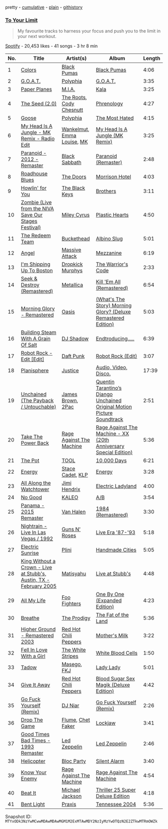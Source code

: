 pretty - [cumulative](/playlists/cumulative/37i9dQZF1DWUdtoEryrppL.md) - [plain](/playlists/plain/37i9dQZF1DWUdtoEryrppL) - [githistory](https://github.githistory.xyz/mackorone/spotify-playlist-archive/blob/main/playlists/plain/37i9dQZF1DWUdtoEryrppL)

### [To Your Limit](https://open.spotify.com/playlist/37i9dQZF1DWUdtoEryrppL)

> My favourite tracks to harness your focus and push you to the limit in your next workout.

[Spotify](https://open.spotify.com/user/spotify) - 20,453 likes - 41 songs - 3 hr 8 min

| No. | Title | Artist(s) | Album | Length |
|---|---|---|---|---|
| 1 | [Colors](https://open.spotify.com/track/6d4FWjx72iuRWzn1HwywLK) | [Black Pumas](https://open.spotify.com/artist/6eU0jV2eEZ8XTM7EmlguK6) | [Black Pumas](https://open.spotify.com/album/4KJGypBUe7ANibtri1msUe) | 4:06 |
| 2 | [G.O.A.T.](https://open.spotify.com/track/2aVAlLn2uez3xpcXxdiVek) | [Polyphia](https://open.spotify.com/artist/4vGrte8FDu062Ntj0RsPiZ) | [G.O.A.T.](https://open.spotify.com/album/6h5Mi2sGgCuPrLnMNnJC7A) | 3:35 |
| 3 | [Paper Planes](https://open.spotify.com/track/1ixbwbeBi5ufN4noUKmW5a) | [M.I.A.](https://open.spotify.com/artist/0QJIPDAEDILuo8AIq3pMuU) | [Kala](https://open.spotify.com/album/2xoj2gYed3IYmGWn3owSfu) | 3:25 |
| 4 | [The Seed \(2.0\)](https://open.spotify.com/track/6HxweNytuEQdmGeVtZPZz3) | [The Roots](https://open.spotify.com/artist/78xUyw6FkVZrRAtziFdtdu), [Cody Chesnutt](https://open.spotify.com/artist/3sO8muEXafy2NGwUZByrTr) | [Phrenology](https://open.spotify.com/album/01FOonRYntwISzaCSa7S7p) | 4:27 |
| 5 | [Goose](https://open.spotify.com/track/2v7iJcMoQcN40fK9XEb42q) | [Polyphia](https://open.spotify.com/artist/4vGrte8FDu062Ntj0RsPiZ) | [The Most Hated](https://open.spotify.com/album/0zFqkobYDLzAAHbK2lgc68) | 4:15 |
| 6 | [My Head Is A Jungle \- MK Remix \- Radio Edit](https://open.spotify.com/track/1yAAmuuGbPc6U6nsZHWliT) | [Wankelmut](https://open.spotify.com/artist/01e2lCvLZ4fLUIRy68nptH), [Emma Louise](https://open.spotify.com/artist/1A96iePIMNFBjLrjXEl718), [MK](https://open.spotify.com/artist/1yqxFtPHKcGcv6SXZNdyT9) | [My Head Is A Jungle \(MK Remix\)](https://open.spotify.com/album/45pS3qDQyuCSRQpQHht9pf) | 3:25 |
| 7 | [Paranoid \- 2012 \- Remaster](https://open.spotify.com/track/1Y373MqadDRtclJNdnUXVc) | [Black Sabbath](https://open.spotify.com/artist/5M52tdBnJaKSvOpJGz8mfZ) | [Paranoid \(Remaster\)](https://open.spotify.com/album/6r7LZXAVueS5DqdrvXJJK7) | 2:48 |
| 8 | [Roadhouse Blues](https://open.spotify.com/track/1Q5kgpp4pmyGqPwNBzkSrw) | [The Doors](https://open.spotify.com/artist/22WZ7M8sxp5THdruNY3gXt) | [Morrison Hotel](https://open.spotify.com/album/6AFLOkpJjFF652jevcSOZX) | 4:03 |
| 9 | [Howlin' for You](https://open.spotify.com/track/0grFc6klR3hxoHLcgCYsF4) | [The Black Keys](https://open.spotify.com/artist/7mnBLXK823vNxN3UWB7Gfz) | [Brothers](https://open.spotify.com/album/7qE6RXYyz5kj5Tll7mJU0v) | 3:11 |
| 10 | [Zombie \(Live from the NIVA Save Our Stages Festival\)](https://open.spotify.com/track/0olaaJrCBTMJJvqPdvNpsx) | [Miley Cyrus](https://open.spotify.com/artist/5YGY8feqx7naU7z4HrwZM6) | [Plastic Hearts](https://open.spotify.com/album/5BRhg6NSEZOj0BR6Iz56fR) | 4:50 |
| 11 | [The Redeem Team](https://open.spotify.com/track/6mCoKKvZeZGqmI8Q7gK0Ym) | [Buckethead](https://open.spotify.com/artist/0fDF0jjmdouCIeWhNnblwV) | [Albino Slug](https://open.spotify.com/album/5ZdCQFLJyTpXM1tcykCFdb) | 5:01 |
| 12 | [Angel](https://open.spotify.com/track/7uv632EkfwYhXoqf8rhYrg) | [Massive Attack](https://open.spotify.com/artist/6FXMGgJwohJLUSr5nVlf9X) | [Mezzanine](https://open.spotify.com/album/49MNmJhZQewjt06rpwp6QR) | 6:19 |
| 13 | [I'm Shipping Up To Boston](https://open.spotify.com/track/7rSERmjAT38lC5QhJ8hnQc) | [Dropkick Murphys](https://open.spotify.com/artist/7w9jdhcgHNdiPeNPUoFSlx) | [The Warrior's Code](https://open.spotify.com/album/2sZGDqHfU884z3iFris122) | 2:33 |
| 14 | [Seek & Destroy \(Remastered\)](https://open.spotify.com/track/5DrNFzZZZVfXaEZCaceKnp) | [Metallica](https://open.spotify.com/artist/2ye2Wgw4gimLv2eAKyk1NB) | [Kill 'Em All \(Remastered\)](https://open.spotify.com/album/0vNBQof86Lv5gLuf26ML7o) | 6:54 |
| 15 | [Morning Glory \- Remastered](https://open.spotify.com/track/1H0K1GVwLteCZrPquy7qkM) | [Oasis](https://open.spotify.com/artist/2DaxqgrOhkeH0fpeiQq2f4) | [\(What's The Story\) Morning Glory? \(Deluxe Remastered Edition\)](https://open.spotify.com/album/6tOe4eAF8xNhEkl9WyvsE4) | 5:03 |
| 16 | [Building Steam With A Grain Of Salt](https://open.spotify.com/track/4cucslsiEgezV2o900Ykg3) | [DJ Shadow](https://open.spotify.com/artist/5CE2IfdYZEQGIDsfiRm8SI) | [Endtroducing.....](https://open.spotify.com/album/4wvqGLk1HThPA0b5lzRK2l) | 6:39 |
| 17 | [Robot Rock \- Edit \[Edit\]](https://open.spotify.com/track/2gvSbIHvBKebtleZClEC9L) | [Daft Punk](https://open.spotify.com/artist/4tZwfgrHOc3mvqYlEYSvVi) | [Robot Rock \(Edit\)](https://open.spotify.com/album/6nwye4zd7OY5FmMKZRMiDl) | 3:07 |
| 18 | [Planisphere](https://open.spotify.com/track/18IARgL5t0TkfCvARd8Ndn) | [Justice](https://open.spotify.com/artist/1gR0gsQYfi6joyO1dlp76N) | [Audio, Video, Disco.](https://open.spotify.com/album/0dLnnm4PjeyqM4CoHqo6DI) | 17:39 |
| 19 | [Unchained \(The Payback / Untouchable\)](https://open.spotify.com/track/47Zqlw3jmibtVPy8usPjBj) | [James Brown](https://open.spotify.com/artist/7GaxyUddsPok8BuhxN6OUW), [2Pac](https://open.spotify.com/artist/1ZwdS5xdxEREPySFridCfh) | [Quentin Tarantino’s Django Unchained Original Motion Picture Soundtrack](https://open.spotify.com/album/0m7dZQ6nLNjDI78hBmpG1L) | 2:51 |
| 20 | [Take The Power Back](https://open.spotify.com/track/25CbtOzU8Pn17SAaXFjIR3) | [Rage Against The Machine](https://open.spotify.com/artist/2d0hyoQ5ynDBnkvAbJKORj) | [Rage Against The Machine \- XX \(20th Anniversary Special Edition\)](https://open.spotify.com/album/4Io5vWtmV1rFj4yirKb4y4) | 5:36 |
| 21 | [The Pot](https://open.spotify.com/track/1lATXTBJDHwawvT1UfxWu3) | [TOOL](https://open.spotify.com/artist/2yEwvVSSSUkcLeSTNyHKh8) | [10,000 Days](https://open.spotify.com/album/1fvWYcbjuycyHpzNPH1Vfk) | 6:21 |
| 22 | [Energy](https://open.spotify.com/track/7gOdmNazfs5qdtsgWOB1Z4) | [Stace Cadet](https://open.spotify.com/artist/4C825UjHAWCMvdZwbtpwDT), [KLP](https://open.spotify.com/artist/3cWOwptrfEuGMJ2cM7ipc3) | [Energy](https://open.spotify.com/album/4jnCb5V9ru3GAHtNr7rfkS) | 3:28 |
| 23 | [All Along the Watchtower](https://open.spotify.com/track/2aoo2jlRnM3A0NyLQqMN2f) | [Jimi Hendrix](https://open.spotify.com/artist/776Uo845nYHJpNaStv1Ds4) | [Electric Ladyland](https://open.spotify.com/album/5z090LQztiqh13wYspQvKQ) | 4:00 |
| 24 | [No Good](https://open.spotify.com/track/0Tr5G2mE56eLUGvCaXRM8I) | [KALEO](https://open.spotify.com/artist/7jdFEYD2LTYjfwxOdlVjmc) | [A/B](https://open.spotify.com/album/4he4SQup02hEIQdwhZlZlk) | 3:54 |
| 25 | [Panama \- 2015 Remaster](https://open.spotify.com/track/05RgAMGypEvqhNs5hPCbMS) | [Van Halen](https://open.spotify.com/artist/2cnMpRsOVqtPMfq7YiFE6K) | [1984 \(Remastered\)](https://open.spotify.com/album/3REUXdj5OPKhuDTrTtCBU0) | 3:30 |
| 26 | [Nightrain \- Live In Las Vegas / 1992](https://open.spotify.com/track/47RpfR3kbNntqk4Tslu2GT) | [Guns N' Roses](https://open.spotify.com/artist/3qm84nBOXUEQ2vnTfUTTFC) | [Live Era '87\-'93](https://open.spotify.com/album/3ZwjaVcnVo2TwhK8N8WWVs) | 5:18 |
| 27 | [Electric Sunrise](https://open.spotify.com/track/4ZskYxIkEE0PhYCLHsxcF6) | [Plini](https://open.spotify.com/artist/3Gs10XJ4S4OEFrMRqZJcic) | [Handmade Cities](https://open.spotify.com/album/4cJ8qhE71x97swkaMQhGcr) | 5:05 |
| 28 | [King Without a Crown \- Live at Stubb's, Austin, TX \- February 2005](https://open.spotify.com/track/6yalDzJGNoUQ2qSDlAdqU8) | [Matisyahu](https://open.spotify.com/artist/5eyMzR1hYiEZtN2c9ly2kw) | [Live at Stubb's](https://open.spotify.com/album/6kfMhZYXTwm9HGMJuLl7HO) | 4:48 |
| 29 | [All My Life](https://open.spotify.com/track/6tsojOQ5wHaIjKqIryLZK6) | [Foo Fighters](https://open.spotify.com/artist/7jy3rLJdDQY21OgRLCZ9sD) | [One By One \(Expanded Edition\)](https://open.spotify.com/album/1zQ6F8gMagKcPL4SoA80cx) | 4:23 |
| 30 | [Breathe](https://open.spotify.com/track/4ZtqsOdBbS6GoedzzRGSo9) | [The Prodigy](https://open.spotify.com/artist/4k1ELeJKT1ISyDv8JivPpB) | [The Fat of the Land](https://open.spotify.com/album/2qivROlvQ8BcUKTaCA7dL2) | 5:36 |
| 31 | [Higher Ground \- Remastered 2003](https://open.spotify.com/track/5arVt2Wg0zbiWwAOZef2Nl) | [Red Hot Chili Peppers](https://open.spotify.com/artist/0L8ExT028jH3ddEcZwqJJ5) | [Mother's Milk](https://open.spotify.com/album/1oOkcBu5bgkUzZTvKD1m8z) | 3:22 |
| 32 | [Fell In Love With a Girl](https://open.spotify.com/track/21Qsj3cMVCx2xF2EVVNbEu) | [The White Stripes](https://open.spotify.com/artist/4F84IBURUo98rz4r61KF70) | [White Blood Cells](https://open.spotify.com/album/6Xvc1TfpVEhDeHhmTQEtp0) | 1:50 |
| 33 | [Tadow](https://open.spotify.com/track/51rPRW8NjxZoWPPjnRGzHw) | [Masego](https://open.spotify.com/artist/3ycxRkcZ67ALN3GQJ57Vig), [FKJ](https://open.spotify.com/artist/2FwDTncULUnmANIh7qKa5z) | [Lady Lady](https://open.spotify.com/album/2wqG59dVVQlJaxoO7N0LJt) | 5:01 |
| 34 | [Give It Away](https://open.spotify.com/track/0uppYCG86ajpV2hSR3dJJ0) | [Red Hot Chili Peppers](https://open.spotify.com/artist/0L8ExT028jH3ddEcZwqJJ5) | [Blood Sugar Sex Magik \(Deluxe Edition\)](https://open.spotify.com/album/30Perjew8HyGkdSmqguYyg) | 4:42 |
| 35 | [Go Fuck Yourself \(Remix\)](https://open.spotify.com/track/1YBj77cTrq9MIgXQ5yyJms) | [DJ Niar](https://open.spotify.com/artist/2rtPyiVUJL2wvJXTJL4nWx) | [Go Fuck Yourself \(Remix\)](https://open.spotify.com/album/7GuaTwNkMECD8065eK3nOz) | 2:26 |
| 36 | [Drop The Game](https://open.spotify.com/track/06WnUZymWyJamDivTWqJZA) | [Flume](https://open.spotify.com/artist/6nxWCVXbOlEVRexSbLsTer), [Chet Faker](https://open.spotify.com/artist/6UcJxoeHWWWyT5HZP064om) | [Lockjaw](https://open.spotify.com/album/4wngUMjPQwiOngxqKPuh5p) | 3:41 |
| 37 | [Good Times Bad Times \- 1993 Remaster](https://open.spotify.com/track/0QwZfbw26QeUoIy82Z2jYp) | [Led Zeppelin](https://open.spotify.com/artist/36QJpDe2go2KgaRleHCDTp) | [Led Zeppelin](https://open.spotify.com/album/3ycjBixZf7S3WpC5WZhhUK) | 2:46 |
| 38 | [Helicopter](https://open.spotify.com/track/7vjzFWG4neQ9YYMN9yZ9hr) | [Bloc Party](https://open.spotify.com/artist/3MM8mtgFzaEJsqbjZBSsHJ) | [Silent Alarm](https://open.spotify.com/album/0urhQCsjpczjC8zbTMtd8t) | 3:40 |
| 39 | [Know Your Enemy](https://open.spotify.com/track/1IDAJagxB9AQjjYXaiDK1j) | [Rage Against The Machine](https://open.spotify.com/artist/2d0hyoQ5ynDBnkvAbJKORj) | [Rage Against The Machine](https://open.spotify.com/album/4LaRYkT4oy47wEuQgkLBul) | 4:54 |
| 40 | [Beat It](https://open.spotify.com/track/1OOtq8tRnDM8kG2gqUPjAj) | [Michael Jackson](https://open.spotify.com/artist/3fMbdgg4jU18AjLCKBhRSm) | [Thriller 25 Super Deluxe Edition](https://open.spotify.com/album/1C2h7mLntPSeVYciMRTF4a) | 4:18 |
| 41 | [Bent Light](https://open.spotify.com/track/4cZRwZrq64bA6Kefaup5v3) | [Praxis](https://open.spotify.com/artist/7HUToZAiTbs402RFlGb6nF) | [Tennessee 2004](https://open.spotify.com/album/4Gra5ONFja6kNJqvOArntO) | 5:36 |

Snapshot ID: `MTYxODk3NzYwMCwwMDAwMDAwMGM1M2ExMTAwMDY2NzIyMzYwOTQzN2E2ZTkwMTRmOWZk`
